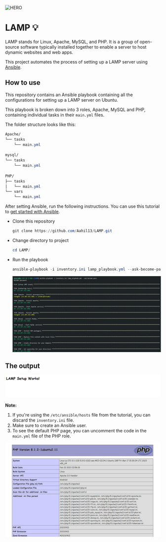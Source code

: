 ![HERO](https://user-images.githubusercontent.com/63567230/232264803-bb89f5d9-42ba-4408-b356-45dac815459f.png)

# LAMP 💡

LAMP stands for Linux, Apache, MySQL, and PHP. It is a group of open-source software typically installed together to enable a server to host dynamic websites and web apps.

This project automates the process of setting up a LAMP server using [Ansible](https://www.ansible.com/overview/how-ansible-works).

## How to use

This repository contains an Ansible playbook containing all the configurations for setting up a LAMP server on Ubuntu.

This playbook is broken down into 3 roles, Apache, MySQL and PHP, containing individual tasks in their `main.yml` files.

The folder structure looks like this:

```css
Apache/
└── tasks
    └── main.yml

mysql/
└── tasks
    └── main.yml

PHP/
├── tasks
│   └── main.yml
└── vars
    └── main.yml
```

After setting Ansible, run the following instructions. You can use this tutorial to [get started with Ansible](https://docs.ansible.com/ansible/latest/getting_started/index.html).

- Clone this repository
  
  ```powershell
  git clone https://github.com/Aahil13/LAMP.git
  ```

- Change directory to project
  
  ```powershell
  cd LAMP/
  ```

- Run the playbook
  
  ```powershell
  ansible-playbook -i inventory.ini lamp_playbook.yml --ask-become-pass
  ```

    ![Ansible running](images/annotely_image%20(2).jpeg)

## The output

![Output](images/annotely_image%20(1).jpeg)

**Note:**

1. If you're using the `/etc/ansible/hosts` file from the tutorial, you can discard the `inventory.ini` file.
2. Make sure to create an Ansible user.
3. To see the default PHP page, you can uncomment the code in the `main.yml` file of the PHP role.

![Default php page](images/annotely_image.jpeg)
